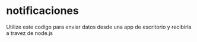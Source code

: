 # notificaciones

Utilize este codigo para enviar datos desde una app de escritorio y recibirla a travez de node.js
